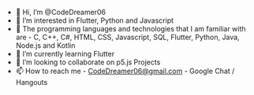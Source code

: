 - 👋 Hi, I’m @CodeDreamer06
- 👀 I’m interested in Flutter, Python and Javascript
- 🧠 The programming languages and technologies that I am familiar with are - C, C++, C#, HTML, CSS, Javascript, SQL, Flutter, Python, Java, Node.js and Kotlin
- 🌱 I’m currently learning Flutter
- 💞️ I’m looking to collaborate on p5.js Projects
- 📫 How to reach me - CodeDreamer06@gmail.com - Google Chat / Hangouts

<!---
CodeDreamer06/CodeDreamer06 is a ✨ special ✨ repository because its `README.md` (this file) appears on your GitHub profile.
You can click the Preview link to take a look at your changes.
--->

